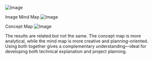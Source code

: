 ![Image](https://github.com/user-attachments/assets/9dd027c9-0a21-4007-9119-1c0b5fc44351)

Image Mind Map
![Image](https://github.com/user-attachments/assets/ea4a3ae8-4cb9-4f63-91fc-3d053bd92480)

Concept Map
![Image](https://github.com/user-attachments/assets/c17f2f8c-3a90-4595-a193-bbc1e2fd8b54)

The results are related but not the same. The concept map is more analytical, while the mind map is more creative and planning-oriented. Using both together gives a complementary understanding—ideal for developing both technical explanation and project planning.
